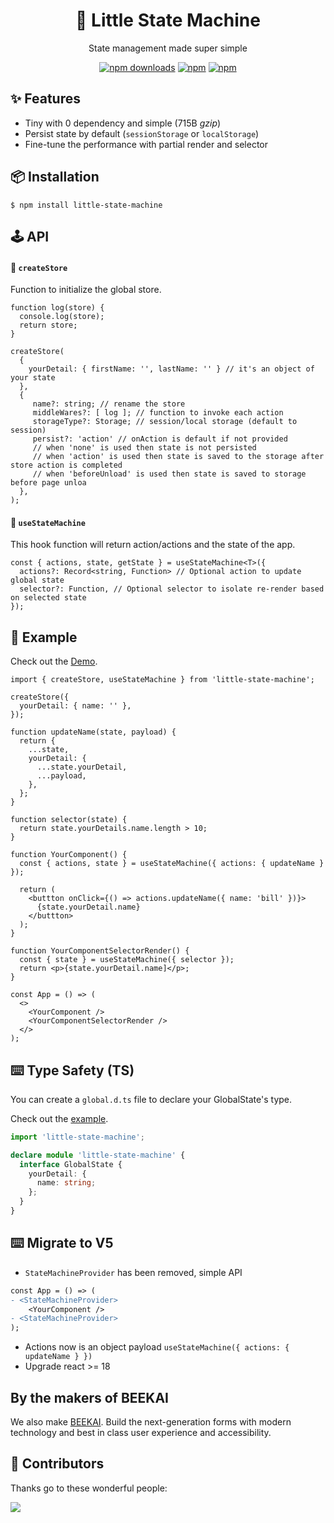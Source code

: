 <div align="center">
    <h1>📠 Little State Machine</h1>
    
State management made super simple
</div>

<div align="center">

[![npm downloads](https://img.shields.io/npm/dm/little-state-machine.svg?style=for-the-badge)](https://www.npmjs.com/package/little-state-machine)
[![npm](https://img.shields.io/npm/dt/little-state-machine.svg?style=for-the-badge)](https://www.npmjs.com/package/little-state-machine)
[![npm](https://img.shields.io/bundlephobia/minzip/little-state-machine?style=for-the-badge)](https://bundlephobia.com/result?p=little-state-machine)

</div>

<h2>✨ Features</h2>

- Tiny with 0 dependency and simple (715B _gzip_)
- Persist state by default (`sessionStorage` or `localStorage`)
- Fine-tune the performance with partial render and selector

<h2>📦 Installation</h2>

    $ npm install little-state-machine

<h2>🕹 API</h2>

#### 🔗 `createStore`

Function to initialize the global store.

```tsx
function log(store) {
  console.log(store);
  return store;
}

createStore(
  {
    yourDetail: { firstName: '', lastName: '' } // it's an object of your state
  },
  {
     name?: string; // rename the store
     middleWares?: [ log ]; // function to invoke each action
     storageType?: Storage; // session/local storage (default to session)
     persist?: 'action' // onAction is default if not provided
     // when 'none' is used then state is not persisted
     // when 'action' is used then state is saved to the storage after store action is completed
     // when 'beforeUnload' is used then state is saved to storage before page unloa
  },
);
```

#### 🔗 `useStateMachine`

This hook function will return action/actions and the state of the app.

```tsx
const { actions, state, getState } = useStateMachine<T>({
  actions?: Record<string, Function> // Optional action to update global state
  selector?: Function, // Optional selector to isolate re-render based on selected state
});
```

<h2>📖 Example</h2>

Check out the <a href="https://codesandbox.io/p/sandbox/compassionate-forest-ql3f56?workspaceId=ws_4xFLLpCJQLXZtvdkd1DS72">Demo</a>.

```tsx
import { createStore, useStateMachine } from 'little-state-machine';

createStore({
  yourDetail: { name: '' },
});

function updateName(state, payload) {
  return {
    ...state,
    yourDetail: {
      ...state.yourDetail,
      ...payload,
    },
  };
}

function selector(state) {
  return state.yourDetails.name.length > 10;
}

function YourComponent() {
  const { actions, state } = useStateMachine({ actions: { updateName } });

  return (
    <buttton onClick={() => actions.updateName({ name: 'bill' })}>
      {state.yourDetail.name}
    </buttton>
  );
}

function YourComponentSelectorRender() {
  const { state } = useStateMachine({ selector });
  return <p>{state.yourDetail.name]</p>;
}

const App = () => (
  <>
    <YourComponent />
    <YourComponentSelectorRender />
  </>
);
```

## ⌨️ Type Safety (TS)

You can create a `global.d.ts` file to declare your GlobalState's type.

Check out the [example](https://codesandbox.io/s/typescript-forked-xs30h).

```ts
import 'little-state-machine';

declare module 'little-state-machine' {
  interface GlobalState {
    yourDetail: {
      name: string;
    };
  }
}
```

## ⌨️ Migrate to V5

- `StateMachineProvider` has been removed, simple API

```diff
const App = () => (
- <StateMachineProvider>
    <YourComponent />
- <StateMachineProvider>
);
```

- Actions now is an object payload `useStateMachine({ actions: { updateName } })`
- Upgrade react >= 18

## By the makers of BEEKAI

We also make [BEEKAI](https://www.beekai.com/). Build the next-generation forms with modern technology and best in class user experience and accessibility.

<h2>🤝 Contributors</h2>

Thanks go to these wonderful people:

<a href="https://github.com/beekai-oss/little-state-machine/graphs/contributors">
  <img src="https://contrib.rocks/image?repo=beekai-oss/little-state-machine" />
</a>
